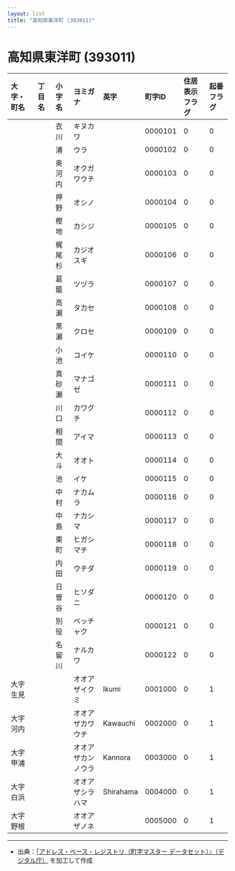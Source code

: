 ```yaml
---
layout: list
title: "高知県東洋町 (393011)"
---
```


# 高知県東洋町 (393011)

| 大字・町名 | 丁目名 | 小字名 | ヨミガナ | 英字 | 町字ID | 住居表示フラグ | 起番フラグ |
|:---|:---|:---|:---|:---|:---|:---|:---|
|  |  | 衣川 |   キヌカワ |  | 0000101 | 0 | 0 |
|  |  | 浦 |   ウラ |  | 0000102 | 0 | 0 |
|  |  | 奥河内 |   オクガワウチ |  | 0000103 | 0 | 0 |
|  |  | 押野 |   オシノ |  | 0000104 | 0 | 0 |
|  |  | 樫地 |   カシジ |  | 0000105 | 0 | 0 |
|  |  | 梶尾杉 |   カジオスギ |  | 0000106 | 0 | 0 |
|  |  | 葛籠 |   ツヅラ |  | 0000107 | 0 | 0 |
|  |  | 高瀬 |   タカセ |  | 0000108 | 0 | 0 |
|  |  | 黒瀬 |   クロセ |  | 0000109 | 0 | 0 |
|  |  | 小池 |   コイケ |  | 0000110 | 0 | 0 |
|  |  | 真砂瀬 |   マナゴゼ |  | 0000111 | 0 | 0 |
|  |  | 川口 |   カワグチ |  | 0000112 | 0 | 0 |
|  |  | 相間 |   アイマ |  | 0000113 | 0 | 0 |
|  |  | 大斗 |   オオト |  | 0000114 | 0 | 0 |
|  |  | 池 |   イケ |  | 0000115 | 0 | 0 |
|  |  | 中村 |   ナカムラ |  | 0000116 | 0 | 0 |
|  |  | 中島 |   ナカシマ |  | 0000117 | 0 | 0 |
|  |  | 東町 |   ヒガシマチ |  | 0000118 | 0 | 0 |
|  |  | 内田 |   ウチダ |  | 0000119 | 0 | 0 |
|  |  | 日曽谷 |   ヒソダニ |  | 0000120 | 0 | 0 |
|  |  | 別役 |   ベッチャク |  | 0000121 | 0 | 0 |
|  |  | 名留川 |   ナルカワ |  | 0000122 | 0 | 0 |
| 大字生見 |  |  | オオアザイクミ   | Ikumi | 0001000 | 0 | 1 |
| 大字河内 |  |  | オオアザカワウチ   | Kawauchi | 0002000 | 0 | 1 |
| 大字甲浦 |  |  | オオアザカンノウラ   | Kannora | 0003000 | 0 | 1 |
| 大字白浜 |  |  | オオアザシラハマ   | Shirahama | 0004000 | 0 | 1 |
| 大字野根 |  |  | オオアザノネ   |  | 0005000 | 0 | 1 |

---

- 出典：[「アドレス・ベース・レジストリ（町字マスター データセット）』（デジタル庁）](https://www.digital.go.jp/policies/base_registry_address/) を加工して作成